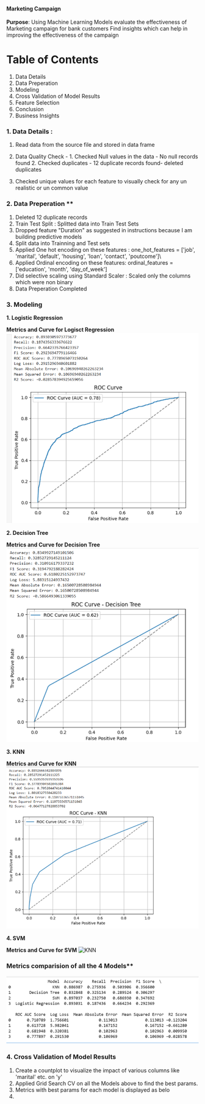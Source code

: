 #### Marketing Campaign
**Purpose**: Using Machine Learning Models evaluate the effectiveness of Marketing campaign for bank customers
Find insights which can help in improving the effectiveness of the campaign

# Table of Contents
   1. Data Details
   2. Data Preperation
   3. Modeling
   4. Cross Validation of Model Results
   6. Feature Selection
   7. Conclusion
   8. Business Insights

### 1. Data Details :
1. Read data from the source file and stored in data frame
2. Data Quality Check -
        1. Checked Null values in the data - No null records found
        2. Checked duplicates - 12 duplicate records found- deleted duplicates
        
3. Checked unique values for each feature to visually check for any un realistic or un common value
  
 ### 2. Data Preperation ** 
   1. Deleted 12 duplicate records
   2. Train Test Split : Splitted data into Train Test Sets
   3. Dropped feature "Duration" as suggested in instructions because I am building predictive models
   4. Split data into Trainning and Test sets
   5. Applied One hot encoding on these features :  one_hot_features = ['job',  'marital', 'default', 'housing', 'loan', 'contact', 'poutcome']\
   6. Applied Ordinal encoding on these features:   ordinal_features = ['education', 'month', 'day_of_week']
   7. Did selective scaling using Standard Scaler : Scaled only the columns which were non binary
   8. Data Preperation Completed

### 3. Modeling
**1. Logistic Regression**

   **Metrics and Curve for Logisct Regression**
   ![Logistic Regression Results](https://github.com/viksaraw/Marketing-Campaign/blob/main/Pics/Logistic%20Regression%20Metrics%20and%20Graph.png)
   
**2. Decision Tree**

  **Metrics and Curve for Decision Tree**
   ![Decision Tree Results](https://github.com/viksaraw/Marketing-Campaign/blob/main/Pics/Decision%20Tree%20Metrics%20and%20Graph.png)
       
**3. KNN**  

  **Metrics and Curve for KNN**
   ![KNN](https://github.com/viksaraw/Marketing-Campaign/blob/main/Pics/KNN%20Metrics%20and%20Curve.png)
       
**4. SVM**

  **Metrics and Curve for SVM**
   ![KNN]()

   
   ### Metrics  comparision of all the 4 Models**
   ![Metrics](https://github.com/viksaraw/Marketing-Campaign/blob/main/Pics/Metrics.png)

   ### 4. Cross Validation of Model Results
   1. Create a countplot to visualize the impact of various columns like 'marital' etc. on 'y'
   2. Applied Grid Search CV on all the Models above to find the best params.
   3. Metrics with best params for each model is displayed as belo
   4. 

